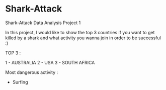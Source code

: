 # Shark-Attack

Shark-Attack Data Analysis Project 1

In this project, I would like to show the top 3 countries if you want to get killed by a shark and what activity you wanna join in order to be successful :)

TOP 3  : 
 
1 - AUSTRALIA
2 - USA 
3 - SOUTH AFRICA

Most dangerous activity : 

- Surfing
